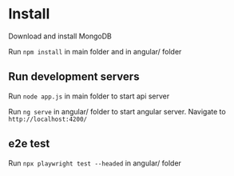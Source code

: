 # Install

Download and install MongoDB

Run `npm install` in main folder and in angular/ folder

## Run development servers

Run `node app.js` in main folder to start api server  

Run `ng serve` in angular/ folder to start angular server. 
Navigate to `http://localhost:4200/`

## e2e test

Run `npx playwright test --headed` in angular/ folder

